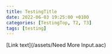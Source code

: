 ```yaml
---
title: TestingTitle
date: 2022-06-03 19:25:00 +0100
categories: [TestingTop, T2, T3]
tags: [testing]
---
```


[Link text](/assets/Need More Input.aac)